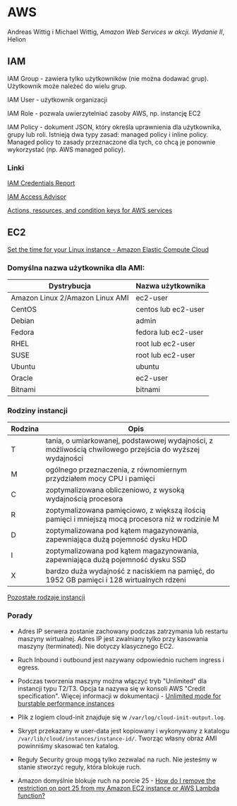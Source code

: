 # AWS

Andreas Wittig i Michael Wittig, _Amazon Web Services w akcji. Wydanie II_, Helion

## IAM

IAM Group - zawiera tylko użytkowników (nie można dodawać grup). Użytkownik może należeć do wielu grup.

IAM User - użytkownik organizacji

IAM Role - pozwala uwierzytelniać zasoby AWS, np. instancję EC2

IAM Policy - dokument JSON, który określa uprawnienia dla użytkownika, grupy lub roli. Istnieją dwa typy zasad: managed policy i inline policy.
Managed policy to zasady przeznaczone dla tych, co chcą je ponownie wykorzystać (np. AWS managed policy).


### Linki

[IAM Credentials Report](https://docs.aws.amazon.com/IAM/latest/UserGuide/id_credentials_getting-report.html#getting-credential-reports-console)

[IAM Access Advisor](https://docs.aws.amazon.com/IAM/latest/UserGuide/what-is-access-analyzer.html)

[Actions, resources, and condition keys for AWS services](https://docs.aws.amazon.com/service-authorization/latest/reference/reference_policies_actions-resources-contextkeys.html)

## EC2

[Set the time for your Linux instance - Amazon Elastic Compute Cloud](https://docs.aws.amazon.com/AWSEC2/latest/UserGuide/set-time.html)

### Domyślna nazwa użytkownika dla AMI:

| Dystrybucja  | Nazwa użytkownika  |
|---|---|
| Amazon Linux 2/Amazon Linux AMI  | ec2-user  |
| CentOS  | centos lub ec2-user  |
| Debian  | admin  |
| Fedora  | fedora lub ec2-user  |
| RHEL  | root lub ec2-user  |
| SUSE  | root lub ec2-user  |
| Ubuntu  | ubuntu  |
| Oracle  | ec2-user  |
| Bitnami | bitnami  |

### Rodziny instancji

| Rodzina | Opis |
|---|---|
| T | tania, o umiarkowanej, podstawowej wydajności, z możliwością chwilowego przejścia do wyższej wydajności |
| M | ogólnego przeznaczenia, z równomiernym przydziałem mocy CPU i pamięci |
| C | zoptymalizowana obliczeniowo, z wysoką wydajnością procesora |
| R | zoptymalizowana pamięciowo, z większą ilością pamięci i mniejszą mocą procesora niż w rodzinie M |
| D | zoptymalizowana pod kątem magazynowania, zapewniająca dużą pojemność dysku HDD |
| I | zoptymalizowana pod kątem magazynowania, zapewniająca dużą pojemność dysku SSD |
| X | bardzo duża wydajność z naciskiem na pamięć, do 1952 GB pamięci i 128 wirtualnych rdzeni |

[Pozostałe rodzaje instancji](https://aws.amazon.com/ec2/instance-types/)

### Porady

* Adres IP serwera zostanie zachowany podczas zatrzymania lub restartu maszyny wirtualnej. Adres IP jest zwalniany tylko przy kasowania maszyny (terminated). Nie dotyczy klasycznego EC2.

* Ruch Inbound i outbound jest nazywany odpowiednio ruchem ingress i egress.

* Podczas tworzenia maszyny można włączyć tryb "Unlimited" dla instancji typu T2/T3. Opcja ta nazywa się w konsoli AWS "Credit specification". Więcej informacji w dokumentacji - [Unlimited mode for burstable performance instances](https://docs.aws.amazon.com/AWSEC2/latest/UserGuide/burstable-performance-instances-unlimited-mode.html)

* Plik z logiem cloud-init znajduje się w `/var/log/cloud-init-output.log`.

* Skrypt przekazany w user-data jest kopiowany i wykonywany z katalogu `/var/lib/cloud/instances/instance-id/`. Tworząc własny obraz AMI powinniśmy skasować ten katalog.

* Reguły Security group mogą tylko zezwalać na ruch. Nie jesteśmy w stanie stworzyć reguły, która blokuje ruch.

* Amazon domyślnie blokuje ruch na porcie 25 - [How do I remove the restriction on port 25 from my Amazon EC2 instance or AWS Lambda function?](https://aws.amazon.com/premiumsupport/knowledge-center/ec2-port-25-throttle/)
